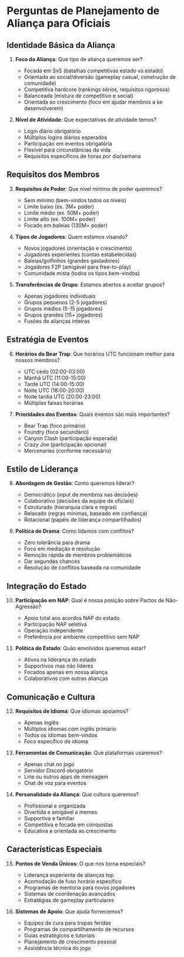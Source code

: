# Perguntas de Planejamento de Aliança para Oficiais

## Identidade Básica da Aliança
1. **Foco da Aliança**: Que tipo de aliança queremos ser?
   - Focada em SvS (batalhas competitivas estado vs estado)
   - Orientada ao social/diversão (gameplay casual, construção de comunidade)
   - Competitiva hardcore (rankings sérios, requisitos rigorosos)
   - Balanceada (mistura de competitivo e social)
   - Orientada ao crescimento (foco em ajudar membros a se desenvolverem)

2. **Nível de Atividade**: Que expectativas de atividade temos?
   - Login diário obrigatório
   - Múltiplos logins diários esperados
   - Participação em eventos obrigatória
   - Flexível para circunstâncias da vida
   - Requisitos específicos de horas por dia/semana

## Requisitos dos Membros
3. **Requisitos de Poder**: Que nível mínimo de poder queremos?
   - Sem mínimo (bem-vindos todos os níveis)
   - Limite baixo (ex. 3M+ poder)
   - Limite médio (ex. 50M+ poder)
   - Limite alto (ex. 100M+ poder)
   - Focado em baleias (130M+ poder)

4. **Tipos de Jogadores**: Quem estamos visando?
   - Novos jogadores (orientação e crescimento)
   - Jogadores experientes (contas estabelecidas)
   - Baleias/golfinhos (grandes gastadores)
   - Jogadores F2P (amigável para free-to-play)
   - Comunidade mista (todos os tipos bem-vindos)

5. **Transferências de Grupo**: Estamos abertos a aceitar grupos?
   - Apenas jogadores individuais
   - Grupos pequenos (2-5 jogadores)
   - Grupos médios (5-15 jogadores)
   - Grupos grandes (15+ jogadores)
   - Fusões de alianças inteiras

## Estratégia de Eventos
6. **Horários do Bear Trap**: Que horários UTC funcionam melhor para nossos membros?
   - UTC cedo (02:00-03:00)
   - Manhã UTC (11:00-15:00)
   - Tarde UTC (14:00-15:00)
   - Noite UTC (18:00-20:00)
   - Noite tardia UTC (20:00-23:00)
   - Múltiplas faixas horárias

7. **Prioridades dos Eventos**: Quais eventos são mais importantes?
   - Bear Trap (foco primário)
   - Foundry (foco secundário)
   - Canyon Clash (participação esperada)
   - Crazy Joe (participação opcional)
   - Mercenaries (conforme necessário)

## Estilo de Liderança
8. **Abordagem de Gestão**: Como queremos liderar?
   - Democrático (input de membros nas decisões)
   - Colaborativo (decisões da equipe de oficiais)
   - Estruturado (hierarquia clara e regras)
   - Relaxado (regras mínimas, baseado em confiança)
   - Rotacional (papéis de liderança compartilhados)

9. **Política de Drama**: Como lidamos com conflitos?
   - Zero tolerância para drama
   - Foco em mediação e resolução
   - Remoção rápida de membros problemáticos
   - Dar segundas chances
   - Resolução de conflitos baseada na comunidade

## Integração do Estado
10. **Participação em NAP**: Qual é nossa posição sobre Pactos de Não-Agressão?
    - Apoio total aos acordos NAP do estado
    - Participação NAP seletiva
    - Operação independente
    - Preferência por ambiente competitivo sem NAP

11. **Política do Estado**: Quão envolvidos queremos estar?
    - Ativos na liderança do estado
    - Supportivos mas não líderes
    - Focados apenas em nossa aliança
    - Colaborativos com outras alianças

## Comunicação e Cultura
12. **Requisitos de Idioma**: Que idiomas apoiamos?
    - Apenas inglês
    - Múltiplos idiomas com inglês primário
    - Todos os idiomas bem-vindos
    - Foco específico de idioma

13. **Ferramentas de Comunicação**: Que plataformas usaremos?
    - Apenas chat no jogo
    - Servidor Discord obrigatório
    - Line ou outros apps de mensagem
    - Chat de voz para eventos

14. **Personalidade da Aliança**: Que cultura queremos?
    - Profissional e organizada
    - Divertida e amigável a memes
    - Supportiva e familiar
    - Competitiva e focada em conquistas
    - Educativa e orientada ao crescimento

## Características Especiais
15. **Pontos de Venda Únicos**: O que nos torna especiais?
    - Liderança experiente de alianças top
    - Acomodação de fuso horário específico
    - Programas de mentoria para novos jogadores
    - Sistemas de coordenação avançados
    - Estratégias de gameplay particulares

16. **Sistemas de Apoio**: Que ajuda fornecemos?
    - Equipes de cura para tropas feridas
    - Programas de compartilhamento de recursos
    - Guias estratégicos e tutoriais
    - Planejamento de crescimento pessoal
    - Assistência técnica do jogo